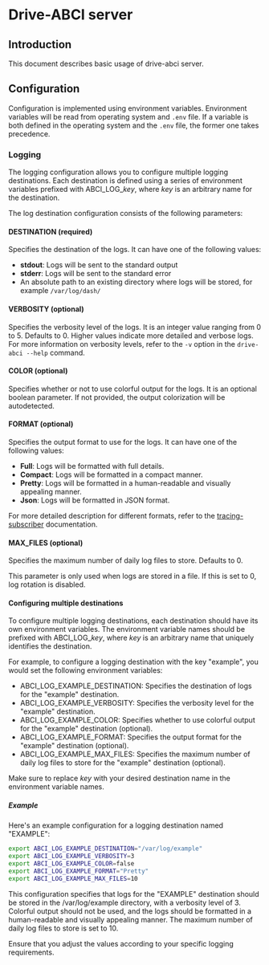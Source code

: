 # Drive-ABCI server

## Introduction

This document describes basic usage of drive-abci server.

## Configuration

Configuration is implemented using environment variables. Environment variables will be read from operating system and `.env` file. If a variable is both defined in the operating system and the `.env` file, the former one takes precedence.

### Logging

The logging configuration allows you to configure multiple logging destinations. Each destination is defined using a series of environment variables prefixed with ABCI_LOG_*key*, where *key* is an arbitrary name for the destination.

The log destination configuration consists of the following parameters:

#### DESTINATION (required)

Specifies the destination of the logs. It can have one of the following values:

* **stdout**: Logs will be sent to the standard output
* **stderr**: Logs will be sent to the standard error
* An absolute path to an existing directory where logs will be stored, for example `/var/log/dash/`

#### VERBOSITY (optional)

Specifies the verbosity level of the logs. It is an integer value ranging from 0 to 5. Defaults to 0. Higher values indicate more detailed and verbose logs. For more information on verbosity levels, refer to the `-v` option in the `drive-abci --help` command.

#### COLOR (optional)

Specifies whether or not to use colorful output for the logs. It is an optional boolean parameter. If not provided, the output colorization will be autodetected.

#### FORMAT (optional)

Specifies the output format to use for the logs. It can have one of the following values:

* **Full**: Logs will be formatted with full details.
* **Compact**: Logs will be formatted in a compact manner.
* **Pretty**: Logs will be formatted in a human-readable and visually appealing manner.
* **Json**: Logs will be formatted in JSON format.

For more detailed description for different formats, refer to the [tracing-subscriber](https://docs.rs/tracing-subscriber/latest/tracing_subscriber/fmt/format/index.html#formatters) documentation.

#### MAX_FILES (optional)

Specifies the maximum number of daily log files to store. Defaults to 0.

This parameter is only used when logs are stored in a file. If this is set to 0, log rotation is disabled.

#### Configuring multiple destinations

To configure multiple logging destinations, each destination should have its own environment variables. The environment variable names should be prefixed with ABCI_LOG_*key*, where *key* is an arbitrary name that uniquely identifies the destination.

For example, to configure a logging destination with the key "example", you would set the following environment variables:

* ABCI_LOG_EXAMPLE_DESTINATION: Specifies the destination of logs for the "example" destination.
* ABCI_LOG_EXAMPLE_VERBOSITY: Specifies the verbosity level for the "example" destination.
* ABCI_LOG_EXAMPLE_COLOR: Specifies whether to use colorful output for the "example" destination (optional).
* ABCI_LOG_EXAMPLE_FORMAT: Specifies the output format for the "example" destination (optional).
* ABCI_LOG_EXAMPLE_MAX_FILES: Specifies the maximum number of daily log files to store for the "example" destination (optional).

Make sure to replace *key* with your desired destination name in the environment variable names.

##### Example

Here's an example configuration for a logging destination named "EXAMPLE":

```bash
export ABCI_LOG_EXAMPLE_DESTINATION="/var/log/example"
export ABCI_LOG_EXAMPLE_VERBOSITY=3
export ABCI_LOG_EXAMPLE_COLOR=false
export ABCI_LOG_EXAMPLE_FORMAT="Pretty"
export ABCI_LOG_EXAMPLE_MAX_FILES=10
```

This configuration specifies that logs for the "EXAMPLE" destination should be stored in the /var/log/example directory, with a verbosity level of 3. Colorful output should not be used, and the logs should be formatted in a human-readable and visually appealing manner. The maximum number of daily log files to store is set to 10.

Ensure that you adjust the values according to your specific logging requirements.
